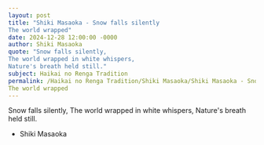 ```yaml
---
layout: post
title: "Shiki Masaoka - Snow falls silently
The world wrapped"
date: 2024-12-28 12:00:00 -0000
author: Shiki Masaoka
quote: "Snow falls silently,
The world wrapped in white whispers,
Nature's breath held still."
subject: Haikai no Renga Tradition
permalink: /Haikai no Renga Tradition/Shiki Masaoka/Shiki Masaoka - Snow falls silently
The world wrapped
---
```


Snow falls silently,
The world wrapped in white whispers,
Nature's breath held still.

- Shiki Masaoka
